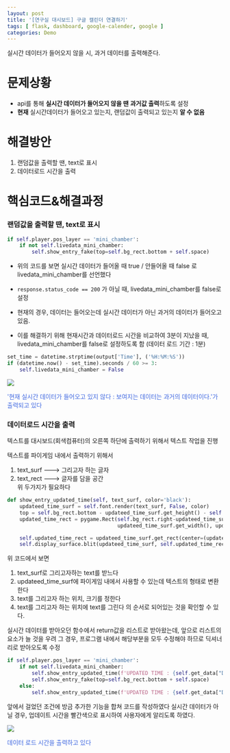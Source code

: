 ```yaml
---
layout: post
title: '[연구실 대시보드] 구글 캘린더 연결하기'
tags: [ flask, dashboard, google-calender, google ]
categories: Demo
---
```

실시간 데이터가 들어오지 않을 시, 과거 데이터를 출력해준다. 


# 문제상황
- api를 통해 **실시간 데이터가 들어오지 않을 땐** **과거값 출력**하도록 설정
- **현재** 실시간데이터가 들어오고 있는지, 랜덤값이 출력되고 있는지 **알 수 없음**

# 해결방안

1. 랜덤값을 출력할 땐, text로 표시
2. 데이터로드 시간을 출력

# 핵심코드&해결과정

### 랜덤값을 출력할 땐, text로 표시

```python
if self.player.pos_layer == 'mini_chamber':
    if not self.livedata_mini_chamber:
        self.show_entry_fake(top=self.bg_rect.bottom + self.space)
```

- 위의 코드를 보면 실시간 데이터가 들어올 때 true / 안들어올 때 false 로 livedata_mini_chamber를 선언했다


- `response.status_code == 200` 가 아닐 때, livedata_mini_chamber를 false로 설정
- 현재의 경우, 데이터는 들어오는데 실시간 데이터가 아닌 과거의 데이터가 들어오고 있음.
- 이를 해결하기 위해 현재시간과 데이터로드 시간을 비교하여 3분이 지났을 때, livedata_mini_chamber를 false로 설정하도록 함
  (데이터 로드 기간 : 1분)

```python
set_time = datetime.strptime(output['Time'], ('%H:%M:%S'))
if (datetime.now() - set_time).seconds / 60 >= 3:
    self.livedata_mini_chamber = False
```

<img src="https://Yanghuiwon22.github.io/assets/img/feature-img/2024-08-20-1.png">
<p style="color: royalblue">'현재 실시간 데이터가 들어오고 있지 않다 : 보여지는 데이터는 과거의 데이터이다.'가 출력되고 있다</p>

### 데이터로드 시간을 출력

텍스트를 대시보드(회색컴퓨터)의 오른쪽 하단에 출력하기 위해서 텍스트 작업을 진행

텍스트를 파이게임 내에서 출력하기 위해서
1. text_surf  ---> 그리고자 하는 글자
2. text_rect  ---> 글자를 담을 공간 <br>
위 두가지가 필요하다

```python
def show_entry_updated_time(self, text_surf, color='black'):
    updateed_time_surf = self.font.render(text_surf, False, color)
    top = self.bg_rect.bottom - updateed_time_surf.get_height() - self.space*3
    updated_time_rect = pygame.Rect(self.bg_rect.right-updateed_time_surf.get_width()-self.space*3, top,
                                    updateed_time_surf.get_width(), updateed_time_surf.get_height())

    self.updated_time_rect = updateed_time_surf.get_rect(center=(updated_time_rect.centerx, updated_time_rect.centery))
    self.display_surface.blit(updateed_time_surf, self.updated_time_rect)
```

위 코드에서 보면 
1. text_surf로 그리고자하는 text를 받느다
2. updateed_time_surf에 파이게임 내에서 사용할 수 있는데 텍스트의 형태로 변환한다
3. text를 그리고자 하는 위치, 크기를 정한다
4. text를 그리고자 하는 위치에 text를 그린다
의 순서로 되어있는 것을 확인할 수 있다.

실시간 데이터를 받아오던 함수에서 return값을 리스트로 받아왔는데, 앞으로 리스트의 요소가 늘 것을 우려
그 경우, 프로그램 내에서 해당부분을 모두 수정해야 하므로 딕셔너리로 받아오도록 수정

```python
if self.player.pos_layer == 'mini_chamber':
    if not self.livedata_mini_chamber:
        self.show_entry_updated_time(f'UPDATED TIME : {self.get_data["Date"]} {self.get_data["Time"]}', color='red')
        self.show_entry_fake(top=self.bg_rect.bottom + self.space)
    else:
        self.show_entry_updated_time(f'UPDATED TIME : {self.get_data["Date"]} {self.get_data["Time"]}', color='black')
```
앞에서 걸었던 조건에 방금 추가한 기능을 합쳐 코드를 작성하였다
실시간 데이터가 아닐 경우, 업데이트 시간을 빨간색으로 표시하여 사용자에게 알리도록 하였다.

<img src="https://Yanghuiwon22.github.io/assets/img/feature-img/2024-08-20-2.png">
<p style="color: royalblue">데이터 로드 시간을 출력하고 있다</p>
